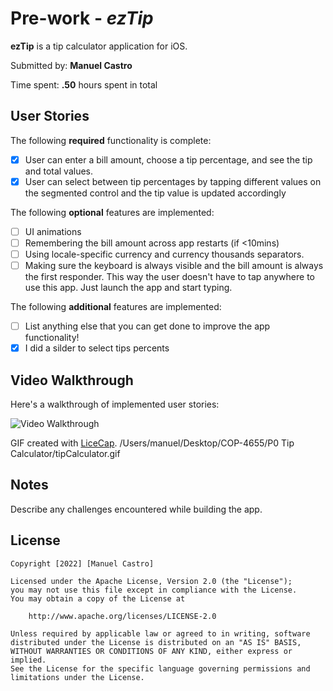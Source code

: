 # Pre-work - *ezTip*

**ezTip** is a tip calculator application for iOS.

Submitted by: **Manuel Castro**

Time spent: **.50** hours spent in total

## User Stories

The following **required** functionality is complete:

* [x] User can enter a bill amount, choose a tip percentage, and see the tip and total values.
* [x] User can select between tip percentages by tapping different values on the segmented control and the tip value is updated accordingly

The following **optional** features are implemented:

* [ ] UI animations
* [ ] Remembering the bill amount across app restarts (if <10mins)
* [ ] Using locale-specific currency and currency thousands separators.
* [ ] Making sure the keyboard is always visible and the bill amount is always the first responder. This way the user doesn't have to tap anywhere to use this app. Just launch the app and start typing.

The following **additional** features are implemented:

- [ ] List anything else that you can get done to improve the app functionality!
- [x] I did a silder to select tips percents

## Video Walkthrough

Here's a walkthrough of implemented user stories:

<img src='https://i.imgur.com/yubB9H1.gif' title='Video Walkthrough' width='' alt='Video Walkthrough' />

GIF created with [LiceCap](http://www.cockos.com/licecap/).
/Users/manuel/Desktop/COP-4655/P0 Tip Calculator/tipCalculator.gif
## Notes

Describe any challenges encountered while building the app.

## License

    Copyright [2022] [Manuel Castro]

    Licensed under the Apache License, Version 2.0 (the "License");
    you may not use this file except in compliance with the License.
    You may obtain a copy of the License at

        http://www.apache.org/licenses/LICENSE-2.0

    Unless required by applicable law or agreed to in writing, software
    distributed under the License is distributed on an "AS IS" BASIS,
    WITHOUT WARRANTIES OR CONDITIONS OF ANY KIND, either express or implied.
    See the License for the specific language governing permissions and
    limitations under the License.
